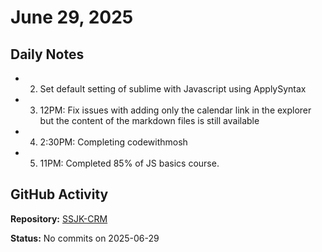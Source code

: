 ﻿# June 29, 2025

## Daily Notes

- 2. Set default setting of sublime with Javascript using ApplySyntax
- 3. 12PM: Fix issues with adding only the calendar link in the explorer but the content of the markdown files is still available
- 4. 2:30PM: Completing codewithmosh
- 5. 11PM:  Completed 85% of JS basics course.

## GitHub Activity

**Repository:** [SSJK-CRM](https://github.com/Rupali59/SSJK-CRM)

**Status:** No commits on 2025-06-29
